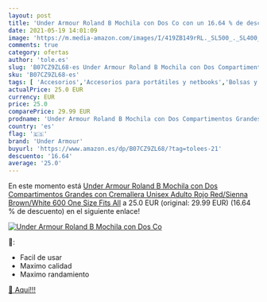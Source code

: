```yaml
---
layout: post
title: 'Under Armour Roland B Mochila con Dos Co con un 16.64 % de descuento'
date: 2021-05-19 14:01:09
image: 'https://m.media-amazon.com/images/I/419ZB149rRL._SL500_._SL400_.jpg'
comments: true
category: ofertas
author: 'tole.es'
slug: 'B07CZ9ZL68-es Under Armour Roland B Mochila con Dos Compartimentos...'
sku: 'B07CZ9ZL68-es'
tags: [ 'Accesorios','Accesorios para portátiles y netbooks','Bolsas y fundas para portátiles y netbooks','Informática','Mochilas para portátiles y netbooks','mochila','under armour', ]
actualPrice: 25.0 EUR
currency: EUR
price: 25.0
comparePrice: 29.99 EUR
prodname: 'Under Armour Roland B Mochila con Dos Compartimentos Grandes con Cremallera  Unisex Adulto  Rojo  Red/Sienna Brown/White 600   One Size Fits All'
country: 'es'
flag: '🇪🇸'
brand: 'Under Armour'
buyurl: 'https://www.amazon.es/dp/B07CZ9ZL68/?tag=tolees-21'
descuento: '16.64'
average: '25.0'
---
```


En este momento está [Under Armour Roland B Mochila con Dos Compartimentos Grandes con Cremallera  Unisex Adulto  Rojo  Red/Sienna Brown/White 600   One Size Fits All](https://www.amazon.es/dp/B07CZ9ZL68/?tag=tolees-21) a 25.0 EUR (original: 29.99 EUR) (16.64 %  de descuento) en el siguiente enlace!

[![Under Armour Roland B Mochila con Dos Co](https://m.media-amazon.com/images/I/419ZB149rRL._SL500_._SL400_.jpg)](https://www.amazon.es/dp/B07CZ9ZL68/?tag=tolees-21)

🔎:

- Facil de usar
- Maximo calidad
- Maximo randamiento

[🛒 Aquí!!!](https://www.amazon.es/dp/B07CZ9ZL68/?tag=tolees-21)
